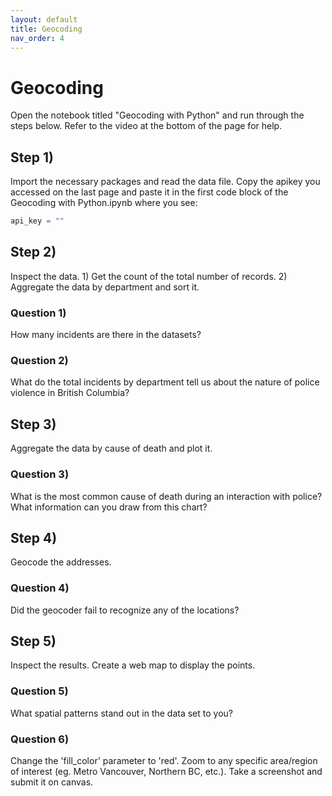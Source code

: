 ```yaml
---
layout: default
title: Geocoding
nav_order: 4
---
```


# Geocoding

Open the notebook titled "Geocoding with Python" and run through the steps below.  Refer to the video at the bottom of the page for help.

## Step 1)

Import the necessary packages and read the data file.  Copy the apikey you accessed on the last page and paste it in the first code block of the Geocoding with Python.ipynb where you see:

```python
api_key = ""
```

## Step 2)

Inspect the data.  1) Get the count of the total number of records. 2) Aggregate the data by department and sort it.

### Question 1)
How many incidents are there in the datasets?
<!-- 147 -->

### Question 2)
What do the total incidents by department tell us about the nature of police violence in British Columbia?
<!-- RCMP are far and away responsible for the most, followed by BC and Victoria.  A number of incidents occurred at prisons across the province as well. -->

## Step 3)

Aggregate the data by cause of death and plot it.

### Question 3)
What is the most common cause of death during an interaction with police?  What information can you draw from this chart?
<!-- Shootings are most common -->


## Step 4)

Geocode the addresses.

### Question 4)
Did the geocoder fail to recognize any of the locations?
<!-- No -->


## Step 5)

Inspect the results.  Create a web map to display the points.

### Question 5)
What spatial patterns stand out in the data set to you?
<!-- Densest concentration in metro Vancouver -->

### Question 6)
Change the 'fill_color' parameter to 'red'.  Zoom to any specific area/region of interest (eg. Metro Vancouver, Northern BC, etc.).  Take a screenshot and submit it on canvas. 
